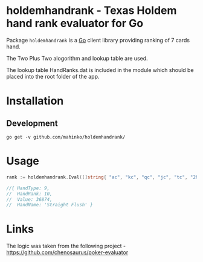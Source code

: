 # holdemhandrank - Texas Holdem hand rank evaluator for Go

Package `holdemhandrank` is a [Go](http://golang.org) client library providing ranking of 7 cards hand.

The Two Plus Two alogorithm and lookup table are used. 

The lookup table HandRanks.dat is included in the module which should be placed into the root folder of the app.


# Installation

## Development

```
go get -v github.com/mahinko/holdemhandrank/
```

# Usage
```go
rank := holdemhandrank.Eval([]string{ "ac", "kc", "qc", "jc", "tc", "2h", "3s" })

//{ HandType: 9,
//  HandRank: 10,
//  Value: 36874,
//  HandName: 'Straight Flush' }
```

# Links
The logic was taken from the following project - https://github.com/chenosaurus/poker-evaluator
